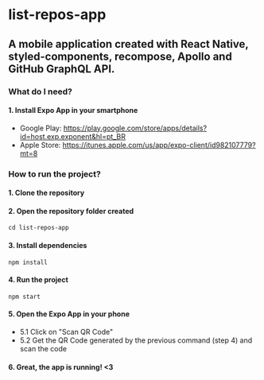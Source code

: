 # list-repos-app

## A mobile application created with React Native, styled-components, recompose, Apollo and GitHub GraphQL API.

### What do I need?

#### 1. Install Expo App in your smartphone
* Google Play: https://play.google.com/store/apps/details?id=host.exp.exponent&hl=pt_BR
* Apple Store: https://itunes.apple.com/us/app/expo-client/id982107779?mt=8   

### How to run the project?

#### 1. Clone the repository

#### 2. Open the repository folder created
` cd list-repos-app
`

#### 3. Install dependencies
`npm install
`

#### 4. Run the project
`npm start
`

#### 5. Open the Expo App in your phone

* 5.1 Click on "Scan QR Code"
* 5.2 Get the QR Code generated by the previous command (step 4) and scan the code

#### 6. Great, the app is running! <3


